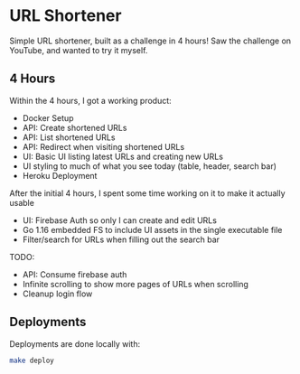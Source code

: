 # URL Shortener

Simple URL shortener, built as a challenge in 4 hours! Saw the challenge on YouTube, and wanted to try it myself.

## 4 Hours

Within the 4 hours, I got a working product:

- Docker Setup
- API: Create shortened URLs
- API: List shortened URLs
- API: Redirect when visiting shortened URLs
- UI: Basic UI listing latest URLs and creating new URLs
- UI styling to much of what you see today (table, header, search bar)
- Heroku Deployment

After the initial 4 hours, I spent some time working on it to make it actually usable

- UI: Firebase Auth so only I can create and edit URLs
- Go 1.16 embedded FS to include UI assets in the single executable file
- Filter/search for URLs when filling out the search bar

TODO:

- API: Consume firebase auth
- Infinite scrolling to show more pages of URLs when scrolling
- Cleanup login flow

## Deployments

Deployments are done locally with:

```bash
make deploy
```
